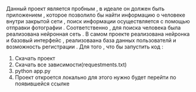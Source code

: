 Данный проект является пробным , в идеале он должен быть приложением , которое позволило бы найти информацию о человеке внутри закрытой сети , поиск информации осуществляется с помощью отправки фотографии . 
Соответственно , для поиска человека была реализована нейронная сеть . В самом проекте реализована нейронка и базовый интерфейс , реализоваана база данных пользователй и возможность регистрации . Для того , 
что бы запустить код : 
1. Скачать проект
2. Скачать все зависимости(requestments.txt)
3. python app.py
4. Проект откроется локально для этого нужно будет перейти по появившейся ссылке 
